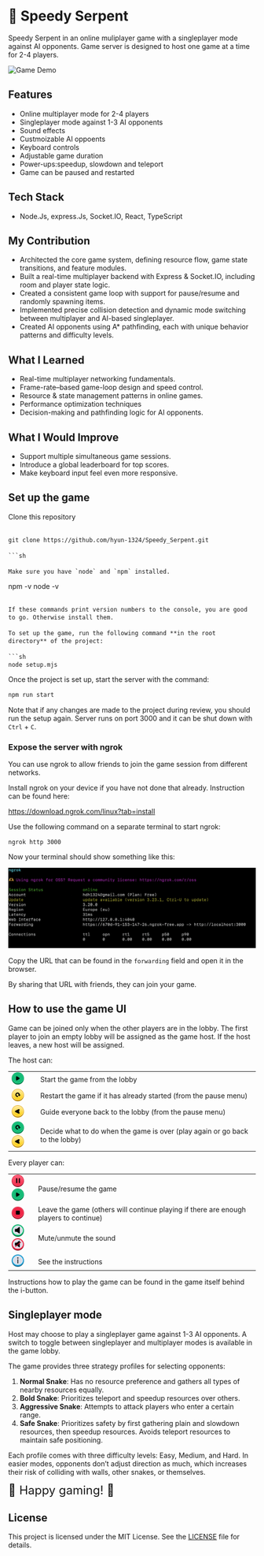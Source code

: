 # 🐍 Speedy Serpent

Speedy Serpent in an online muliplayer game with a singleplayer mode against AI opponents. Game server is designed to host one game at a time for 2-4 players.

![Game Demo](./assets/game_demo.gif)

## Features

- Online multiplayer mode for 2-4 players
- Singleplayer mode against 1-3 AI opponents
- Sound effects
- Custmoizable AI oppoents
- Keyboard controls
- Adjustable game duration
- Power-ups:speedup, slowdown and teleport
- Game can be paused and restarted

## Tech Stack

- Node.Js, express.Js, Socket.IO, React, TypeScript

## My Contribution

- Architected the core game system, defining resource flow, game state transitions, and feature modules.
- Built a real-time multiplayer backend with Express & Socket.IO, including room and player state logic.
- Created a consistent game loop with support for pause/resume and randomly spawning items.
- Implemented precise collision detection and dynamic mode switching between multiplayer and AI-based singleplayer.
- Created AI opponents using A\* pathfinding, each with unique behavior patterns and difficulty levels.

## What I Learned

- Real-time multiplayer networking fundamentals.
- Frame-rate–based game-loop design and speed control.
- Resource & state management patterns in online games.
- Performance optimization techniques
- Decision-making and pathfinding logic for AI opponents.

## What I Would Improve

- Support multiple simultaneous game sessions.
- Introduce a global leaderboard for top scores.
- Make keyboard input feel even more responsive.

## Set up the game

Clone this repository

````

git clone https://github.com/hyun-1324/Speedy_Serpent.git

```sh

Make sure you have `node` and `npm` installed.

````

npm -v
node -v

````

If these commands print version numbers to the console, you are good to go. Otherwise install them.

To set up the game, run the following command **in the root directory** of the project:

```sh
node setup.mjs
````

Once the project is set up, start the server with the command:

```sh
npm run start
```

Note that if any changes are made to the project during review, you should run the setup again.
Server runs on port 3000 and it can be shut down with `Ctrl` + `C`.

### Expose the server with ngrok

You can use ngrok to allow friends to join the game session from different networks.

Install ngrok on your device if you have not done that already. Instruction can be found here:

https://download.ngrok.com/linux?tab=install

Use the following command on a separate terminal to start ngrok:

```
ngrok http 3000
```

Now your terminal should show something like this:

![ngrok](assets/ngrok.png)

Copy the URL that can be found in the `forwarding` field and open it in the browser.

By sharing that URL with friends, they can join your game.

## How to use the game UI

Game can be joined only when the other players are in the lobby. The first player to join an empty lobby will be assigned as the game host.
If the host leaves, a new host will be assigned.

The host can:

<table>
  <tr>
    <td><img src="frontend/public/images/buttons/playButton.png" alt="play button" width="25"></td>
    <td>Start the game from the lobby</td>
  </tr>
  <tr>
    <td><img src="frontend/public/images/buttons/restartButton.png" alt="restart button" width="25"></td>
    <td>Restart the game if it has already started (from the pause menu)</td>
  </tr>
  <tr>
    <td><img src="frontend/public/images/buttons/toLobby.png" alt="lobby button" width="25"></td>
    <td>Guide everyone back to the lobby (from the pause menu)</td>
  </tr>
  <tr>
    <td><img src="frontend/public/images/buttons/playAgainButton.png" alt="play again button" width="25"> <img src="frontend/public/images/buttons/toLobby.png" alt="lobby button" width="25"></td>
    <td>Decide what to do when the game is over (play again or go back to the lobby)</td>
  </tr>
</table>

Every player can:

<table>
  <tr>
    <td><img src="frontend/public/images/buttons/pause.png" alt="pause button" width="25"> <img src="frontend/public/images/buttons/playButton.png" alt="play button" width="25"></td>
    <td>Pause/resume the game</td>
  </tr>
  <tr>
    <td><img src="frontend/public/images/buttons/stopButton.png" alt="quit button" width="25"></td>
    <td>Leave the game (others will continue playing if there are enough players to continue)</td>
  </tr>
  <tr>
    <td><img src="frontend/public/images/buttons/audioOn.png" alt="unmuted button" width="25"> <img src="frontend/public/images/buttons/audioMuted.png" alt="muted button" width="25"></td>
    <td>Mute/unmute the sound</td>
  </tr>
  <tr>
    <td><img src="frontend/public/images/buttons/infoButton.png" alt="info button" width="25"></td>
    <td>See the instructions</td>
  </tr>
</table>

Instructions how to play the game can be found in the game itself behind the i-button.

## Singleplayer mode

Host may choose to play a singleplayer game against 1-3 AI opponents. A switch to toggle between singleplayer and multiplayer modes is available in the game lobby.

The game provides three strategy profiles for selecting opponents:

1. **Normal Snake**: Has no resource preference and gathers all types of nearby resources equally.
2. **Bold Snake**: Prioritizes teleport and speedup resources over others.
3. **Aggressive Snake**: Attempts to attack players who enter a certain range.
4. **Safe Snake**: Prioritizes safety by first gathering plain and slowdown resources, then speedup resources. Avoids teleport resources to maintain safe positioning.

Each profile comes with three difficulty levels: Easy, Medium, and Hard. In easier modes, opponents don’t adjust direction as much, which increases their risk of colliding with walls, other snakes, or themselves.

<span style="font-size: 24px;">🐍 Happy gaming! 🐍</span>

## License

This project is licensed under the MIT License.
See the [LICENSE](./LICENSE) file for details.
